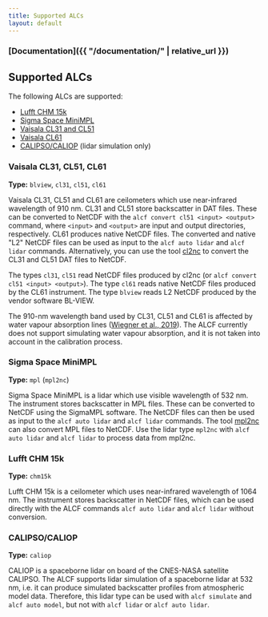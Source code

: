 ```yaml
---
title: Supported ALCs
layout: default
---
```


### [Documentation]({{ "/documentation/" | relative_url }})

## Supported ALCs

The following ALCs are supported:

- [Lufft CHM 15k](https://www.lufft.com/products/cloud-height-snow-depth-sensors-288/ceilometer-chm-15k-nimbus-2300/)
- [Sigma Space MiniMPL](https://www.dropletmeasurement.com/micro-pulse-lidar/)
- [Vaisala CL31 and CL51](https://www.vaisala.com/en/products/weather-environmental-sensors/ceilometers-CL31-CL51-meteorology)
- [Vaisala CL61](https://www.vaisala.com/en/products/weather-environmental-sensors/ceilometer-CL61)
- [CALIPSO/CALIOP](https://www-calipso.larc.nasa.gov/) (lidar simulation only)

### Vaisala CL31, CL51, CL61

**Type:** `blview`, `cl31`, `cl51`, `cl61`

Vaisala CL31, CL51 and CL61 are ceilometers which use near-infrared wavelength
of 910 nm. CL31 and CL51 store backscatter in DAT files. These can be converted
to NetCDF with the `alcf convert cl51 <input> <output>` command, where
`<input>` and `<output>` are input and output directories, respectively. CL61
produces native NetCDF files. The converted and native "L2" NetCDF files can be
used as input to the `alcf auto lidar` and `alcf lidar` commands.
Alternatively, you can use the tool [cl2nc](https://github.com/peterkuma/cl2nc)
to convert the CL31 and CL51 DAT files to NetCDF.

The types `cl31`, `cl51` read NetCDF files produced by cl2nc
(or `alcf convert cl51 <input> <output>`). The type `cl61` reads native NetCDF
files produced by the CL61 instrument. The type `blview` reads L2 NetCDF produced
by the vendor software BL-VIEW.

The 910-nm wavelength band used by CL31, CL51 and CL61 is affected by water
vapour absorption lines ([Wiegner et al.,
2019](https://www.atmos-meas-tech.net/12/471/2019/)). The ALCF currently does
not support simulating water vapour absorption, and it is not taken into
account in the calibration process.

### Sigma Space MiniMPL

**Type:** `mpl` (`mpl2nc`)

Sigma Space MiniMPL is a lidar which use visible wavelength of 532 nm. The instrument
stores backscatter in MPL files. These can be converted to NetCDF using
the SigmaMPL software. The NetCDF files can then be used as input to the
`alcf auto lidar` and `alcf lidar` commands. The tool
[mpl2nc](https://github.com/peterkuma/mpl2nc) can also convert MPL files
to NetCDF. Use the lidar type `mpl2nc` with `alcf auto lidar` and `alcf lidar`
to process data from mpl2nc.

### Lufft CHM 15k

**Type:** `chm15k`

Lufft CHM 15k is a ceilometer which uses near-infrared wavelength of 1064 nm. The instrument
stores backscatter in NetCDF files, which can be used directly with the ALCF
commands `alcf auto lidar` and `alcf lidar` without conversion.

### CALIPSO/CALIOP

**Type:** `caliop`

CALIOP is a spaceborne lidar on board of the CNES-NASA satellite CALIPSO.
The ALCF supports lidar simulation of a spaceborne lidar at 532 nm, i.e. it can
produce simulated backscatter profiles from atmospheric model data. Therefore,
this lidar type can be used with `alcf simulate` and `alcf auto model`,
but not with `alcf lidar` or `alcf auto lidar`.
